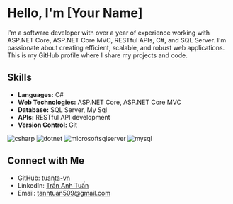 # Hello, I'm [Your Name]

I'm a software developer with over a year of experience working with ASP.NET Core, ASP.NET Core MVC, RESTful APIs, C#, and SQL Server. I'm passionate about creating efficient, scalable, and robust web applications. This is my GitHub profile where I share my projects and code.

## Skills

- **Languages:** C#
- **Web Technologies:** ASP.NET Core, ASP.NET Core MVC
- **Database:** SQL Server, My Sql
- **APIs:** RESTful API development
- **Version Control:** Git

![csharp](https://img.shields.io/badge/csharp-000000?style=for-the-badge&logo=csharp&logoColor=white)
![dotnet](https://img.shields.io/badge/dotnet-000000?style=for-the-badge&logo=dotnet&logoColor=white)
![microsoftsqlserver](https://img.shields.io/badge/microsoftsqlserver-000000?style=for-the-badge&logo=microsoftsqlserver&logoColor=white)
![mysql](https://img.shields.io/badge/mysql-000000?style=for-the-badge&logo=mysql&logoColor=white)
## Connect with Me

- GitHub: [tuanta-vn](https://github.com/tuanta-vn)
- LinkedIn: [Trần Anh Tuấn](https://www.linkedin.com/in/tr%E1%BA%A7n-anh-tu%E1%BA%A5n-baa57a16a/)
- Email: tanhtuan509@gmail.com
